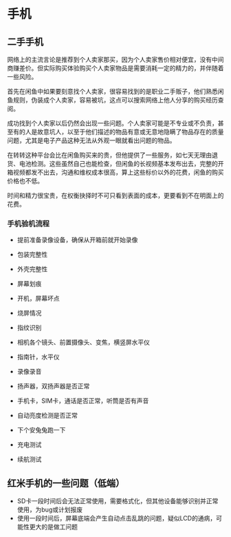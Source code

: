 # 手机

## 二手手机

网络上的主流言论是推荐到个人卖家那买，因为个人卖家售价相对便宜，没有中间商赚差价。但实际购买体验购买个人卖家物品是需要消耗一定的精力的，并伴随着一些风险。

首先在闲鱼中如果要刻意找个人卖家，很容易找到的是职业二手贩子，他们熟悉闲鱼规则，伪装成个人卖家，容易被坑，这点可以搜索网络上他人分享的购买经历查阅。

成功找到个人卖家以后仍然会出现一些问题。个人卖家可能是不专业或不负责，甚至有的人是故意坑人，以至于他们描述的物品有意或无意地隐瞒了物品存在的质量问题，尤其是电子产品这种无法从外观一眼就看出问题的物品。

在转转这种平台会比在闲鱼购买来的贵，但他提供了一些服务，如七天无理由退货、电池检测。这些虽然自己也能检查，但闲鱼的长视频基本发布出去，完整的开箱视频都发不出去，沟通和维权成本很高，算上这些标价以外的花费，闲鱼的购买价格也不低。

时间和精力很宝贵，在权衡抉择时不可只看到表面的成本，更要看到不在明面上的花费。

### 手机验机流程

- 提前准备录像设备，确保从开箱前就开始录像
- 包装完整性
- 外壳完整性
- 屏幕划痕
- 开机，屏幕坏点
- 烧屏情况
- 指纹识别
- 相机各个镜头、前置摄像头、变焦，横竖屏水平仪
- 指南针，水平仪
- 录像录音
- 扬声器，双扬声器是否正常
- 手机卡，SIM卡，通话是否正常，听筒是否有声音
- 自动亮度检测是否正常
- 下个安兔兔跑一下

- 充电测试
- 续航测试

## 红米手机的一些问题（低端）

- SD卡一段时间后会无法正常使用，需要格式化，但其他设备能够识别并正常使用，为bug或计划报废
- 使用一段时间后，屏幕底端会产生自动点击乱跳的问题，疑似LCD的通病，可能性更大的是做工问题
